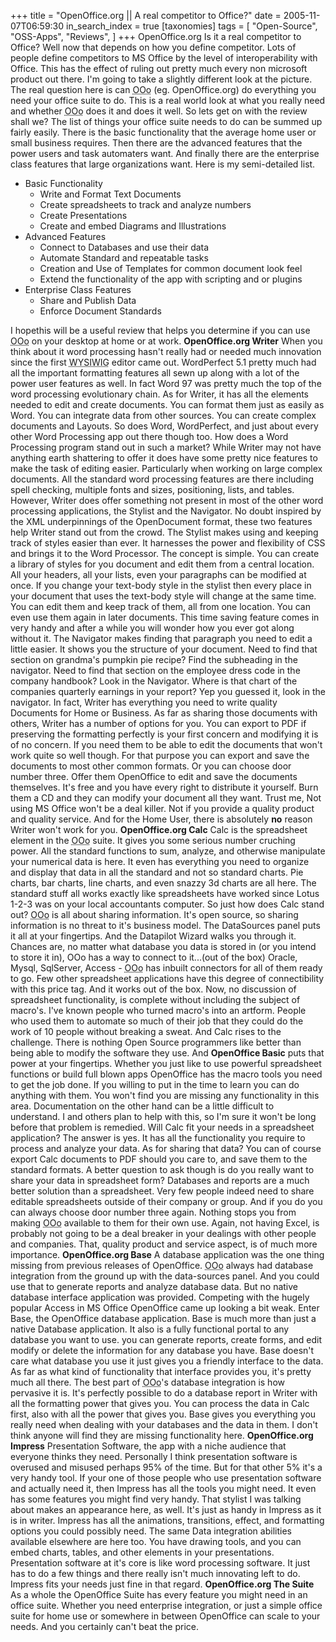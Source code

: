 +++
title = "OpenOffice.org || A real competitor to Office?"
date = 2005-11-07T06:59:30
in_search_index = true
[taxonomies]
tags = [
	"Open-Source",
	"OSS-Apps",
	"Reviews",
]
+++
OpenOffice.org Is it a real competitor to Office? Well now that depends on how you define competitor. Lots of people define competitors to MS Office by the level of interoperability with Office. This has the effect of ruling out pretty much every non microsoft product out there. I'm going to take a slightly different look at the picture. The real question here is can <abbr title="OpenOffice.org">OOo</abbr> (eg. OpenOffice.org) do everything you need your office suite to do. This is a real world look at what you really need and whether <abbr title="OpenOffice.org">OOo</abbr> does it and does it well. So lets get on with the review shall we? <!--more--> The list of things your office suite needs to do can be summed up fairly easily. There is the basic functionality that the average home user or small business requires. Then there are the advanced features that the power users and task automaters want. And finally there are the enterprise class features that large organizations want. Here is my semi-detailed list. <ul> <li>Basic Functionality <ul> <li>Write and Format Text Documents</li> <li>Create spreadsheets to track and analyze numbers</li> <li>Create Presentations</li> <li>Create and embed Diagrams and Illustrations</li> </ul></li> <li>Advanced Features <ul> <li>Connect to Databases and use their data</li> <li>Automate Standard and repeatable tasks</li> <li>Creation and Use of Templates for common document look feel</li> <li>Extend the functionality of the app with scripting and or plugins</li> </ul></li> <li>Enterprise Class Features <ul> <li>Share and Publish Data</li> <li>Enforce Document Standards</li> </ul></li> </ul> I hopethis will be a useful review that helps you determine if you can use <abbr title="OpenOffice.org">OOo</abbr> on your desktop at home or at work. <strong>OpenOffice.org Writer</strong> When you think about it word processing hasn't really had or needed much innovation since the first <abbr title="What you see is what you get">WYSIWIG</abbr> editor came out. WordPerfect 5.1 pretty much had all the important formatting features all sewn up along with a lot of the power user features as well. In fact Word 97 was pretty much the top of the word processing evolutionary chain. As for Writer, it has all the elements needed to edit and create documents. You can format them just as easily as Word. You can integrate data from other sources. You can create complex documents and Layouts. So does Word, WordPerfect, and just about every other Word Processing app out there though too. How does a Word Processing program stand out in such a market? While Writer may not have anything earth shattering to offer it does have some pretty nice features to make the task of editing easier. Particularly when working on large complex documents. All the standard word processing features are there including spell checking, multiple fonts and sizes, positioning, lists, and tables. However, Writer does offer something not present in most of the other word processing applications, the Stylist and the Navigator. No doubt inspired by the XML underpinnings of the OpenDocument format, these two features help Writer stand out from the crowd. The Stylist makes using and keeping track of styles easier than ever. It harnesses the power and flexibility of CSS and brings it to the Word Processor. The concept is simple. You can create a library of styles for you document and edit them from a central location. All your headers, all your lists, even your paragraphs can be modified at once. If you change your text-body style in the stylist then every place in your document that uses the text-body style will change at the same time. You can edit them and keep track of them, all from one location. You can even use them again in later documents. This time saving feature comes in very handy and after a while you will wonder how you ever got along without it. The Navigator makes finding that paragraph you need to edit a little easier. It shows you the structure of your document. Need to find that section on grandma's pumpkin pie recipe? Find the subheading in the navigator. Need to find that section on the employee dress code in the company handbook? Look in the Navigator. Where is that chart of the companies quarterly earnings in your report? Yep you guessed it, look in the navigator. In fact, Writer has everything you need to write quality Documents for Home or Business. As far as sharing those documents with others, Writer has a number of options for you. You can export to PDF if preserving the formatting perfectly is your first concern and modifying it is of no concern. If you need them to be able to edit the documents that won't work quite so well though. For that purpose you can export and save the documents to most other common formats. Or you can choose door number three. Offer them OpenOffice to edit and save the documents themselves. It's free and you have every right to distribute it yourself. Burn them a CD and they can modify your document all they want. Trust me, Not using MS Office won't be a deal killer. Not if you provide a quality product and quality service. And for the Home User, there is absolutely <strong>no</strong> reason Writer won't work for you. <strong>OpenOffice.org Calc</strong> Calc is the spreadsheet element in the <abbr title="OpenOffice.org">OOo</abbr> suite. It gives you some serious number cruching power. All the standard functions to sum, analyze, and otherwise manipulate your numerical data is here. It even has everything you need to organize and display that data in all the standard and not so standard charts. Pie charts, bar charts, line charts, and even snazzy 3d charts are all here. The standard stuff all works exactly like spreadsheets have worked since Lotus 1-2-3 was on your local accountants computer. So just how does Calc stand out? <abbr title="OpenOffice.org">OOo</abbr> is all about sharing information. It's open source, so sharing information is no threat to it's business model. The DataSources panel puts it all at your fingertips. And the Datapilot Wizard walks you through it. Chances are, no matter what database you data is stored in (or you intend to store it in), OOo has a way to connect to it...(out of the box) Oracle, Mysql, SqlServer, Access - <abbr title="OpenOffice.org">OOo</abbr> has inbuilt connectors for all of them ready to go. Few other spreadsheet applications have this degree of connectibility with this price tag. And it works out of the box. Now, no discussion of spreadsheet functionality, is complete without including the subject of macro's. I've known people who turned macro's into an artform. People who used them to automate so much of their job that they could do the work of 10 people without breaking a sweat. And Calc rises to the challenge. There is nothing Open Source programmers like better than being able to modify the software they use. And <strong>OpenOffice Basic</strong> puts that power at your fingertips. Whether you just like to use powerful spreadsheet functions or build full blown apps OpenOffice has the macro tools you need to get the job done. If you willing to put in the time to learn you can do anything with them. You won't find you are missing any functionality in this area. Documentation on the other hand can be a little difficult to understand. I and others plan to help with this, so I'm sure it won't be long before that problem is remedied. Will Calc fit your needs in a spreadsheet application? The answer is yes. It has all the functionality you require to process and analyze your data. As for sharing that data? You can of course export Calc documents to PDF should you care to, and save them to the standard formats. A better question to ask though is do you really want to share your data in spreadsheet form? Databases and reports are a much better solution than a spreadsheet. Very few people indeed need to share editable spreadsheets outside of their company or group. And if you do you can always choose door number three again. Nothing stops you from making <abbr title="OpenOffice.org">OOo</abbr> available to them for their own use. Again, not having Excel, is probably not going to be a deal breaker in your dealings with other people and companies. That, quality product and service aspect, is of much more importance. <strong>OpenOffice.org Base</strong> A database application was the one thing missing from previous releases of OpenOffice. <abbr title="OpenOffice.org">OOo</abbr> always had database integration from the ground up with the data-sources panel. And you could use that to generate reports and analyze database data. But no native database interface application was provided. Competing with the hugely popular Access in MS Office OpenOffice came up looking a bit weak. Enter Base, the OpenOffice database application. Base is much more than just a native Database application. It also is a fully functional portal to any database you want to use. you can generate reports, create forms, and edit modify or delete the information for any database you have. Base doesn't care what database you use it just gives you a friendly interface to the data. As far as what kind of functionality that interface provides you, it's pretty much all there. The best part of <abbr title="OpenOffice.org">OOo</abbr>'s database integration is how pervasive it is. It's perfectly possible to do a database report in Writer with all the formatting power that gives you. You can process the data in Calc first, also with all the power that gives you. Base gives you everything you really need when dealing with your databases and the data in them. I don't think anyone will find they are missing functionality here. <strong>OpenOffice.org Impress</strong> Presentation Software, the app with a niche audience that everyone thinks they need. Personally I think presentation software is overused and misused perhaps 95% of the time. But for that other 5% it's a very handy tool. If your one of those people who use presentation software and actually need it, then Impress has all the tools you might need. It even has some features you might find very handy. That stylist I was talking about makes an appearance here, as well. It's just as handy in Impress as it is in writer. Impress has all the animations, transitions, effect, and formatting options you could possibly need. The same Data integration abilities available elsewhere are here too. You have drawing tools, and you can embed charts, tables, and other elements in your presentations. Presentation software at it's core is like word processing software. It just has to do a few things and there really isn't much innovating left to do. Impress fits your needs just fine in that regard. <strong>OpenOffice.org The Suite</strong> As a whole the OpenOffice Suite has every feature you might need in an office suite. Whether you need enterprise integration, or just a simple office suite for home use or somewhere in between OpenOffice can scale to your needs. And you certainly can't beat the price.
